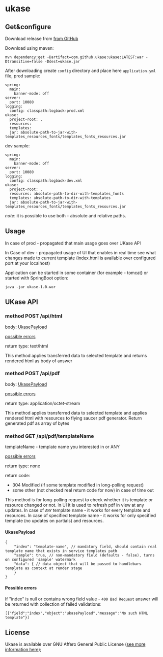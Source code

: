 # ukase

## Get&amp;configure
Download release from [from GitHub](https://github.com/ukase/ukase/releases/download/Ukase-1.1/ukase-1.1.war)

Download using maven:
```
mvn dependency:get -Dartifact=com.github.ukase:ukase:LATEST:war -Dtransitive=false -Ddest=ukase.jar
```

After downloading create `config` directory and place here `application.yml` file, prod sample:
```
spring:
  main:
    banner-mode: off
server:
  port: 10080
logging:
  config: classpath:logback-prod.xml
ukase:
  project-root: .
  resources: 
  templates: 
  jar: absolute-path-to-jar-with-templates_resources_fonts/templates_fonts_resources.jar
```
dev sample:
```
spring:
  main:
    banner-mode: off
server:
  port: 10080
logging:
  config: classpath:logback-dev.xml
ukase:
  project-root: .
  resources: absolute-path-to-dir-with-templates_fonts
  templates: absolute-path-to-dir-with-templates
  jar: absolute-path-to-jar-with-templates_resources_fonts/templates_fonts_resources.jar
```
*note*: it is possible to use both - absolute and relative paths.

## Usage

In case of prod - propagated that main usage goes over UKase API

In Case of dev - propagated usage of UI that enables in real time see what changes made to current template
(index.html is available over configured port at your localhost)

Application can be started in some container (for example - tomcat) or started with SpringBoot option:
```
java -jar ukase-1.0.war
```

## UKase API

### method POST /api/html

body: [UkasePayload](#ukasepayload)

[possible errors](#possible-errors)

return type: text/html

This method applies transferred data to selected template and returns rendered html as body of answer  

### method POST /api/pdf

body: [UkasePayload](#ukasepayload)

[possible errors](#possible-errors)

return type: application/octet-stream

This method applies transferred data to selected template and applies rendered html with resources to flying saucer pdf generator.
Return generated pdf as array of bytes

### method GET /api/pdf/templateName

templateName - template name you interested in or ANY 

[possible errors](#possible-errors)

return type: none

return code:
- 304 Modified (if some template modified in long-polling request)
- some other (not checked real return code for now) in case of time out 

This method is for long-polling request to check whether it is template or resource changed or not. In UI it is used to
refresh pdf in view at any updates.
In case of `ANY` template name - it works for every template and resources.
In case of specified template name - it works for only specified template (no updates on partials) and resources.

#### UkasePayload
```
{
    "index": "template-name", // mandatory field, should contain real template name that exists in service templates path
    "sample": true, // non-mandatory field (defaults - false), turns on configured 'sample' watermark
    "data": { // data object that will be passed to handlebars template as context at render stage
    }
}
```

#### Possible errors
If "index" is null or contains wrong field value - `400 Bad Request` answer will be returned with collection of failed validations:
```
[{"field":"index","object":"ukasePayload","message":"No such HTML template"}]
```

## License
Ukase is available over GNU Affero General Public License ([see more information here](http://www.gnu.org/licenses/));